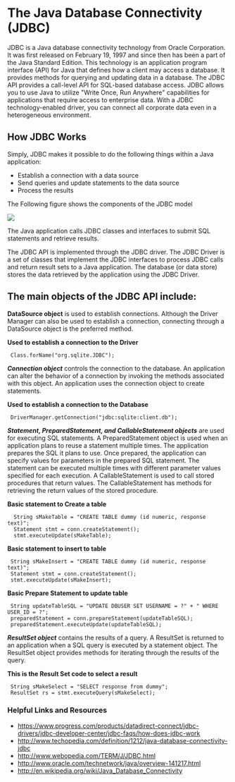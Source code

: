 # The Java Database Connectivity (JDBC)
JDBC is a Java database connectivity technology from Oracle Corporation. It was first released on February 19, 1997 and since then has been a part of the Java Standard Edition. This technology is an application program interface (API) for Java that defines how a client may access a database. It provides methods for querying and updating data in a database. The JDBC API provides a call-level API for SQL-based database access.
JDBC allows you to use Java to utilize "Write Once, Run Anywhere" capabilities for applications that require access to enterprise data. With a JDBC technology-enabled driver, you can connect all corporate data even in a heterogeneous environment.

## How JDBC Works
Simply, JDBC makes it possible to do the following things within a Java application:
* Establish a connection with a data source
* Send queries and update statements to the data source
* Process the results

The Following figure shows the components of the JDBC model

![](http://i.imgur.com/4mCJK62.jpg)

The Java application calls JDBC classes and interfaces to submit SQL statements and retrieve results.

The JDBC API is implemented through the JDBC driver. The JDBC Driver is a set of classes that implement the JDBC interfaces to process JDBC calls and return result sets to a Java application. The database (or data store) stores the data retrieved by the application using the JDBC Driver.

## The main objects of the JDBC API include:

__**DataSource object**__ is used to establish connections. Although the Driver Manager can also be used to establish a connection, connecting through a DataSource object is the preferred method.

**Used to establish a connection to the Driver**

     Class.forName("org.sqlite.JDBC");

_**Connection object**_ controls the connection to the database. An application can alter the behavior of a connection by invoking the methods associated with this object. An application uses the connection object to create statements.

**Used to establish a connection to the Database**

     DriverManager.getConnection("jdbc:sqlite:client.db");

_**Statement, PreparedStatement, and CallableStatement objects**_ are used for executing SQL statements. A PreparedStatement object is used when an application plans to reuse a statement multiple times. The application prepares the SQL it plans to use. Once prepared, the application can specify values for parameters in the prepared SQL statement. The statement can be executed multiple times with different parameter values specified for each execution. A CallableStatement is used to call stored procedures that return values. The CallableStatement has methods for retrieving the return values of the stored procedure.

**Basic statement to Create a table**

      String sMakeTable = "CREATE TABLE dummy (id numeric, response text)";
      Statement stmt = conn.createStatement();
      stmt.executeUpdate(sMakeTable);

**Basic statement to insert to table**

     String sMakeInsert = "CREATE TABLE dummy (id numeric, response text)";
     Statement stmt = conn.createStatement();
     stmt.executeUpdate(sMakeInsert);

**Basic Prepare Statement to update table**

     String updateTableSQL = "UPDATE DBUSER SET USERNAME = ?" + " WHERE USER_ID = ?";
     preparedStatement = conn.prepareStatement(updateTableSQL);
     preparedStatement.executeUpdate(updateTableSQL);

_**ResultSet object**_ contains the results of a query. A ResultSet is returned to an application when a SQL query is executed by a statement object. The ResultSet object provides methods for iterating through the results of the query.

**This is the Result Set code to select a result**

     String sMakeSelect = "SELECT response from dummy";
     ResultSet rs = stmt.executeQuery(sMakeSelect);

### Helpful Links and Resources
* https://www.progress.com/products/datadirect-connect/jdbc-drivers/jdbc-developer-center/jdbc-faqs/how-does-jdbc-work 
* http://www.techopedia.com/definition/1212/java-database-connectivity-jdbc 
* http://www.webopedia.com/TERM/J/JDBC.html
* http://www.oracle.com/technetwork/java/overview-141217.html
* http://en.wikipedia.org/wiki/Java_Database_Connectivity
